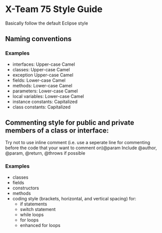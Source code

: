 # X-Team 75 Style Guide

Basically follow the default Eclipse style

## Naming conventions

### Examples
* interfaces: Upper-case Camel
* classes: Upper-case Camel
* exception Upper-case Camel
* fields: Lower-case Camel
* methods: Lower-case Camel
* parameters: Lower-case Camel
* local variables: Lower-case Camel
* instance constants: Capitalized
* class constants: Capitalized

## Commenting style for public and private members of a class or interface:

Try not to use inline comment (i.e. use a seperate line for commenting before the code that your want to comment on)@param
Include @author, @param, @return, @throws if possible

### Examples

* classes
* fields
* constructors
* methods
* coding style (brackets, horizontal, and vertical spacing) for:
  * if statements
  * switch statement
  * while loops
  * for loops
  * enhanced for loops
